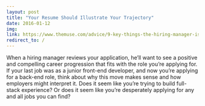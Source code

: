 ```yaml
---
layout: post
title: "Your Resume Should Illustrate Your Trajectory"
date: 2016-01-12
img: 
link: https://www.themuse.com/advice/9-key-things-the-hiring-manager-is-looking-for-on-your-developer-resume
redirect_to: / 
---
```

When a hiring manager reviews your application, he’ll want to see a positive and compelling career progression that fits with the role you’re applying for. If your last job was as a junior front-end developer, and now you’re applying for a back-end role, think about why this move makes sense and how employers might interpret it. Does it seem like you’re trying to build full-stack experience? Or does it seem like you’re desperately applying for any and all jobs you can find?
